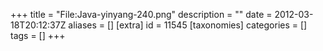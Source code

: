 +++
title = "File:Java-yinyang-240.png"
description = ""
date = 2012-03-18T20:12:37Z
aliases = []
[extra]
id = 11545
[taxonomies]
categories = []
tags = []
+++


